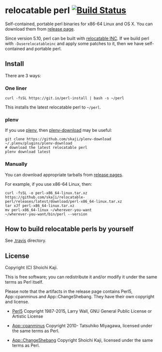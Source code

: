 # relocatable perl [![Build Status](https://api.travis-ci.org/skaji/relocatable-perl.svg?branch=master)](https://travis-ci.org/skaji/relocatable-perl)

Self-contained, portable perl binaries for x86-64 Linux and OS X.
You can download them from [release page](https://github.com/skaji/relocatable-perl/releases).

Since version 5.10, perl can be built with [relocatable INC](https://metacpan.org/pod/release/XSAWYERX/perl-5.26.0/pod/perl5100delta.pod#Relocatable-installations).
If we build perl with `-Duserelocatableinc` and apply some patches to it,
then we have self-contained and portable perl.

## Install

There are 3 ways:

### One liner

    curl -fsSL https://git.io/perl-install | bash -s ~/perl

This installs the latest relocatable perl to `~/perl`.

### plenv

If you use [plenv](https://github.com/tokuhirom/plenv),
then [plenv-download](https://github.com/skaji/plenv-download) may be useful:

    git clone https://github.com/skaji/plenv-download ~/.plenv/plugins/plenv-download
    # download the latest relocatable perl
    plenv download latest

### Manually

You can download appropriate tarballs from [release pages](https://github.com/skaji/relocatable-perl/releases).

For example, if you use x86-64 Linux, then:

    curl -fsSL -o perl-x86_64-linux.tar.xz https://github.com/skaji/relocatable-perl/releases/latest/download/perl-x86_64-linux.tar.xz
    tar xJf perl-x86_64-linux.tar.xz
    mv perl-x86_64-linux ~/wherever-you-want
    ~/wherever-you-want/bin/perl --version

## How to build relocatable perls by yourself

See [.travis](.travis) directory.

## License

Copyright (C) Shoichi Kaji.

This is free software; you can redistribute it and/or modify it under the same terms as Perl itself.

Please note that the artifacts in the release page contains
Perl5, App::cpanminus and App::ChangeShebang.
They have their own copyright and license.

* [Perl5](https://www.perl.org/)
Copyright 1987-2015, Larry Wall, GNU General Public License or Artistic License

* [App::cpanminus](https://github.com/miyagawa/cpanminus)
Copyright 2010- Tatsuhiko Miyagawa, licensed under the same terms as Perl.

* [App::ChangeShebang](https://github.com/skaji/change-shebang)
Copyright Shoichi Kaji, licensed under the same terms as Perl.
